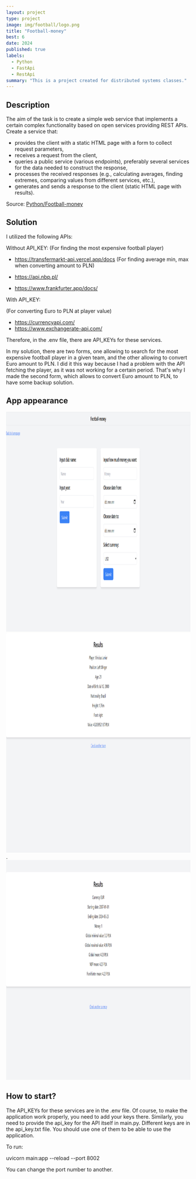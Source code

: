```yaml
---
layout: project
type: project
image: img/football/logo.png
title: "Football-money"
best: 6
date: 2024
published: true
labels:
  - Python
  - FastApi
  - RestApi
summary: "This is a project created for distributed systems classes."
---
```



## Description
The aim of the task is to create a simple web service that implements a certain complex functionality based on open services providing REST APIs. Create a service that:

- provides the client with a static HTML page with a form to collect request parameters,
- receives a request from the client,
- queries a public service (various endpoints), preferably several services for the data needed to construct the response,
- processes the received responses (e.g., calculating averages, finding extremes, comparing values from different services, etc.),
- generates and sends a response to the client (static HTML page with results).

Source: <a href="https://github.com/23adrian2300/Football-money">Python/Football-money</a>


## Solution

I utilized the following APIs:

Without API_KEY:
(For finding the most expensive football player)

- https://transfermarkt-api.vercel.app/docs
(For finding average min, max when converting amount to PLN)

- https://api.nbp.pl/
- https://www.frankfurter.app/docs/

With API_KEY:

(For converting Euro to PLN at player value)

- https://currencyapi.com/
- https://www.exchangerate-api.com/

Therefore, in the .env file, there are API_KEYs for these services.

In my solution, there are two forms, one allowing to search for the most expensive football player in a given team, and the other allowing to convert Euro amount to PLN. I did it this way because I had a problem with the API fetching the player, as it was not working for a certain period. That's why I made the second form, which allows to convert Euro amount to PLN, to have some backup solution.

## App appearance


<div class="text-center p-4">
  <img width="800" height="600" src="../img/football/footballmoney.png" class="img-thumbnail" >

</div>


<div class="text-center p-4">
  <img width="800" height="600" src="../img/football/football.png" class="img-thumbnail" >

</div>
.

<div class="text-center p-4">
  <img width="800" height="600" src="../img/football/money.png" class="img-thumbnail" >

</div>

## How to start?

The API_KEYs for these services are in the .env file. Of course, to make the application work properly, you need to add your keys there.
Similarly, you need to provide the api_key for the API itself in main.py. Different keys are in the api_key.txt file. You should use one of them to be able to use the application.

To run:

uvicorn main:app --reload --port 8002

You can change the port number to another.
